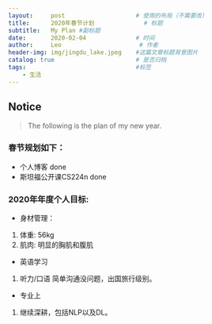 ```yaml
---
layout:     post                    # 使用的布局（不需要改）
title:      2020年春节计划              # 标题 
subtitle:   My Plan #副标题
date:       2020-02-04              # 时间
author:     Leo                      # 作者
header-img: img/jingdu_lake.jpeg    #这篇文章标题背景图片
catalog: true                       # 是否归档
tags:                               #标签
    - 生活
---
```


## Notice
> The following is the plan of my new year.

### 春节规划如下：
- 个人博客 done
- 斯坦福公开课CS224n done


### 2020年年度个人目标:
- 身材管理：
1. 体重: 56kg
2. 肌肉: 明显的胸肌和腹肌

- 英语学习
1. 听力/口语 简单沟通没问题，出国旅行级别。

- 专业上
1. 继续深耕，包括NLP以及DL。
